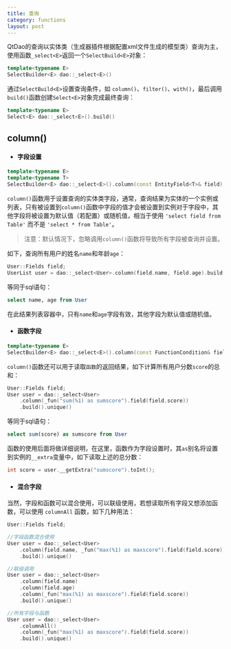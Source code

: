 ```yaml
---
title: 查询
category: functions
layout: post
---
```


QtDao的查询以实体类（生成器插件根据配置xml文件生成的模型类）查询为主，使用函数`_select<E>`返回一个`SelectBuild<E>`对象：

```cpp
template<typename E>
SelectBuilder<E> dao::_select<E>()
```

通过`SelectBuild<E>`设置查询条件，如 `column()`、`filter()`、`with()`，最后调用`build()`函数创建`Select<E>`对象完成最终查询：

```cpp
template<typename E>
Select<E> dao::_select<E>().build()
```

column()
-------------

- #### 字段设置

```cpp
template<typename E>
template<typename T>
SelectBuilder<E> dao::_select<E>().column(const EntityField<T>& field);
```

`column()`函数用于设置查询的实体类字段，通常，查询结果为实体的一个实例或列表，只有被设置到`column()`函数中字段的值才会被设置到实例对于字段中，其他字段将被设置为默认值（若配置）或随机值，相当于使用 `'select field from Table'` 而不是 `'select * from Table'`。
> 注意：默认情况下，忽略调用`column()`函数将导致所有字段被查询并设置。

如下，查询所有用户的姓名`name`和年龄`age`：

```cpp
User::Fields field;
UserList user = dao::_select<User>.column(field.name, field.age).build().list()
```

等同于sql语句：

```sql
select name, age from User
```

在此结果列表容器中，只有`name`和`age`字段有效，其他字段为默认值或随机值。

- #### 函数字段

```cpp
template<typename E>
SelectBuilder<E> dao::_select<E>().column(const FunctionCondition& field);
```

`column()`函数还可以用于读取`函数`的返回结果，如下计算所有用户分数`score`的总和：

```cpp
User::Fields field;
User user = dao::_select<User>
    .column(_fun("sum(%1) as sumscore").field(field.score))
    .build().unique()
```

等同于sql语句：

```sql
select sum(score) as sumscore from User
```

函数的使用后面将做详细说明，在这里，函数作为字段设置时，其`as`别名将设置到实例的`__extra`变量中，如下读取上述的总分数：

```cpp
int score = user.__getExtra("sumscore").toInt();
```

- #### 混合字段

当然，字段和函数可以混合使用，可以联级使用，若想读取所有字段又想添加函数，可以使用 `columnAll` 函数，如下几种用法：

```cpp
User::Fields field;

//字段函数混合使用
User user = dao::_select<User>
    .column(field.name, _fun("max(%1) as maxscore").field(field.score))
    .build().unique()

//联级调用
User user = dao::_select<User>
    .column(field.name)
    .column(field.age)
    .column(_fun("max(%1) as maxscore").field(field.score))
    .build().unique()

//所有字段与函数
User user = dao::_select<User>
    .columnAll()
    .column(_fun("max(%1) as maxscore").field(field.score))
    .build().unique()
```